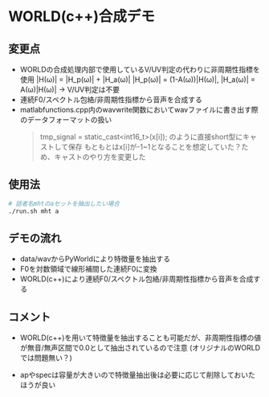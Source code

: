 # WORLD(c++)合成デモ

## 変更点
* WORLDの合成処理内部で使用しているV/UV判定の代わりに非周期性指標を使用
	|H(ω)| = |H_p(ω)| + |H_a(ω)|
	|H_p(ω)| = (1-A(ω))|H(ω)|, |H_a(ω)| = A(ω)|H(ω)|
	 -> V/UV判定は不要
* 連続F0/スペクトル包絡/非周期性指標から音声を合成する
* matlabfunctions.cpp内のwavwrite関数においてwavファイルに書き出す際のデータフォーマットの扱い
	> tmp_signal = static_cast<int16_t>(x[i]);
	  のように直接short型にキャストして保存
	もともとはx[i]が-1~1となることを想定していた？ため、キャストのやり方を変更した

##  使用法
```bash
# 話者名mhtのaセットを抽出したい場合
./run.sh mht a
```

## デモの流れ
* data/wavからPyWorldにより特徴量を抽出する
* F0を対数領域で線形補間した連続F0に変換
* WORLD(c++)により連続F0/スペクトル包絡/非周期性指標から音声を合成する

## コメント
* WORLD(c++)を用いて特徴量を抽出することも可能だが、非周期性指標の値が無音/無声区間で0.0として抽出されているので注意
  (オリジナルのWORLDでは問題無い？)
	
* apやspecは容量が大きいので特徴量抽出後は必要に応じて削除しておいたほうが良い
